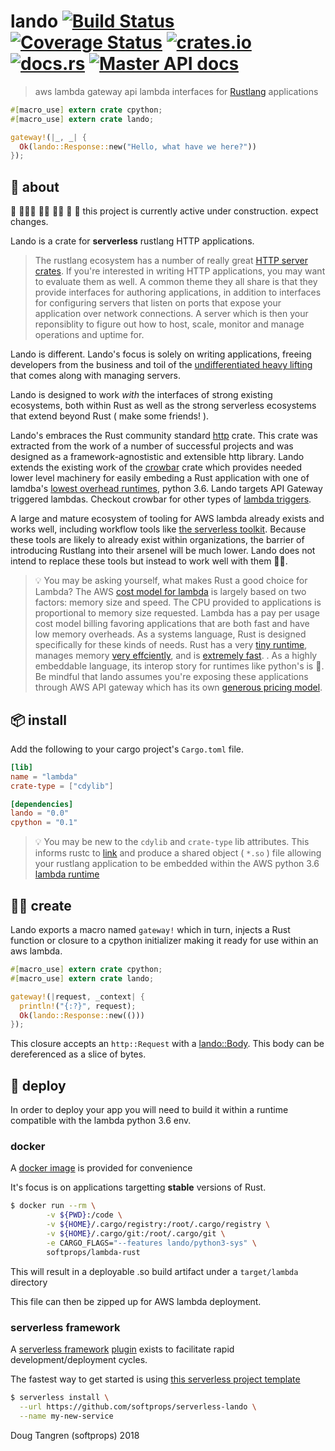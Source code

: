 # lando [![Build Status](https://travis-ci.org/softprops/lando.svg?branch=master)](https://travis-ci.org/softprops/lando) [![Coverage Status](https://coveralls.io/repos/github/softprops/lando/badge.svg)](https://coveralls.io/github/softprops/lando) [![crates.io](https://img.shields.io/crates/v/lando.svg)](https://crates.io/crates/lando) [![docs.rs](https://docs.rs/lando/badge.svg)](https://docs.rs/lando) [![Master API docs](https://img.shields.io/badge/docs-master-green.svg)](https://softprops.github.io/lando)

> aws lambda gateway api lambda interfaces for [Rustlang](https://www.rust-lang.org) applications

```rust
#[macro_use] extern crate cpython;
#[macro_use] extern crate lando;

gateway!(|_, _| {
  Ok(lando::Response::new("Hello, what have we here?"))
});
```

## 🤔 about

 🚧 👷🏿‍♀️ 👷🏽 👷‍♀️ 👷 🚧 this project is currently active under construction. expect changes.

Lando is a crate for **serverless** rustlang HTTP applications.

> The rustlang ecosystem has a number of really great [HTTP server crates](https://crates.io/categories/web-programming::http-server).
If you're interested in writing HTTP applications, you may want to evaluate them as well.
A common theme they all share is that they provide interfaces for authoring applications,
in addition to interfaces for configuring servers that listen on ports that expose your application over network connections.
A server which is then your reponsiblity to figure out how to host, scale,
monitor and manage operations and uptime for.

Lando is different. Lando's focus is solely on writing applications, freeing developers from the business and toil of the [undifferentiated heavy lifting](https://www.cio.co.nz/article/466635/amazon_cto_stop_spending_money_undifferentiated_heavy_lifting_/) that comes along with managing servers.

Lando is designed to work _with_ the interfaces of strong existing ecosystems, both within Rust as well as the strong serverless ecosystems that extend beyond Rust ( make some friends! ).

Lando's embraces the Rust community standard [http](https://crates.io/crates/http) crate. This crate was extracted from the work of a number of successful projects and was designed as a framework-agnostistic and extensible http library. Lando extends
the existing work of the [crowbar](https://crates.io/crates/crowbar) crate which
provides needed lower level machinery for easily embeding a Rust application with one of lamdba's
[lowest overhead runtimes](https://theburningmonk.com/2017/06/aws-lambda-compare-coldstart-time-with-different-languages-memory-and-code-sizes/),
python 3.6. Lando targets API Gateway triggered lambdas. Checkout crowbar for other types of [lambda triggers](https://docs.aws.amazon.com/lambda/latest/dg/invoking-lambda-function.html).

A large and mature ecosystem of tooling for AWS lambda already exists and works well,
including workflow tools like [the serverless toolkit](https://serverless.com/framework/). Because these tools are likely to already exist within organizations, the barrier of introducing Rustlang into their arsenel will be much lower.
Lando does not intend to replace these tools but instead to work well with them 👫🏾.

> 💡 You may be asking yourself, what makes Rust a good choice for Lambda?
The AWS [cost model for lambda](https://aws.amazon.com/lambda/pricing/)
is largely based on two factors: memory size and speed.
The CPU provided to applications is proportional to memory size requested.
Lambda has a pay per usage cost model billing favoring applications that are both fast and
have low memory overheads.
As a systems language, Rust is designed specifically for these kinds of needs. Rust
has a very [tiny runtime](https://www.rust-lang.org/en-US/faq.html#does-rust-have-a-runtime),
manages memory [very effciently](https://www.rust-lang.org/en-US/faq.html#is-rust-garbage-collected),
and is [extremely fast](https://www.rust-lang.org/en-US/faq.html#how-fast-is-rust).
. As a highly embeddable language, its interop story for runtimes like python's is 💖. Be mindful that lando assumes you're exposing these applications through AWS API gateway which has its own [generous pricing model](https://docs.aws.amazon.com/apigateway/latest/developerguide/limits.html).

## 📦  install

Add the following to your cargo project's `Cargo.toml` file.

```toml
[lib]
name = "lambda"
crate-type = ["cdylib"]

[dependencies]
lando = "0.0"
cpython = "0.1"
```

> 💡 You may be new to the `cdylib` and `crate-type` lib attributes. This informs rustc to [link](https://doc.rust-lang.org/reference/linkage.html) and produce a shared object ( `*.so` ) file allowing your rustlang application to be embedded within the AWS python 3.6 [lambda runtime](https://docs.aws.amazon.com/lambda/latest/dg/current-supported-versions.html)

## 👩‍🏭 create

Lando exports a macro named `gateway!` which in turn, injects a Rust function or
closure to a cpython initializer making it ready for use within an aws lambda.

```rust
#[macro_use] extern crate cpython;
#[macro_use] extern crate lando;

gateway!(|request, _context| {
  println!("{:?}", request);
  Ok(lando::Response::new(()))
});
```

This closure accepts an `http::Request` with a [lando::Body](http://lessis.me/lando/lando/enum.Body.html). This body can be dereferenced as
a slice of bytes.

## 🚀 deploy

In order to deploy your app you will need to build it within a runtime compatible with the
lambda python 3.6 env.

### docker

A [docker image](https://hub.docker.com/r/softprops/lambda-rust/) is provided for convenience

It's focus is on applications targetting **stable** versions of Rust.

```bash
$ docker run --rm \
        -v ${PWD}:/code \
        -v ${HOME}/.cargo/registry:/root/.cargo/registry \
        -v ${HOME}/.cargo/git:/root/.cargo/git \
        -e CARGO_FLAGS="--features lando/python3-sys" \
        softprops/lambda-rust
```

This will result in a deployable .so build artifact under a `target/lambda` directory

This file can then be zipped up for AWS lambda deployment.

### serverless framework

A [serverless framework](https://serverless.com/framework/) [plugin](https://github.com/softprops/serverless-rust) exists to facilitate rapid development/deployment cycles.

The fastest way to get started is using [this serverless project template](https://github.com/softprops/serverless-lando)

```bash
$ serverless install \
  --url https://github.com/softprops/serverless-lando \
  --name my-new-service
```

Doug Tangren (softprops) 2018
